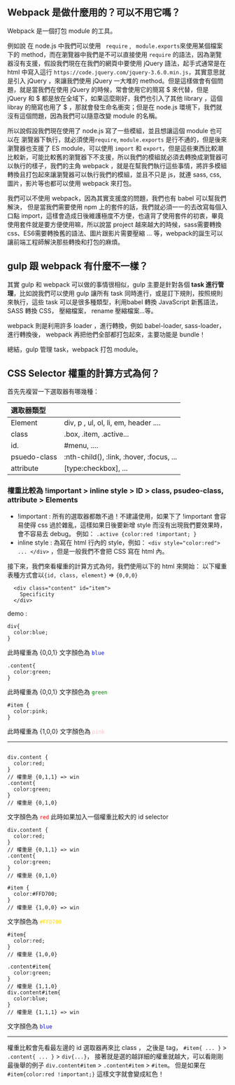 ## Webpack 是做什麼用的？可以不用它嗎？
Webpack 是一個打包 module 的工具。

例如說 在 node.js 中我們可以使用 
``` require``` , 
``` module.exports```來使用某個檔案下的 method，而在瀏覽器中我們是不可以直接使用 ```require``` 的語法，因為瀏覽器沒有支援，假設我們現在在我們的網頁中要使用 jQuery 語法，起手式通常是在 html 中寫入這行 ```https://code.jquery.com/jquery-3.6.0.min.js```，其實意思就是引入 jQuery ，來讓我們使用 jQuery 一大堆的 method。但是這樣做會有個問題，就是當我們在使用 jQuery 的時候，常會使用它的簡寫 $ 來代替，但是 jQuery 和 $ 都是放在全域下，如果這麼剛好，我們也引入了其他 library ，這個 libray 的簡寫也用了 $ ，那就會發生命名衝突；但是在 node.js 環境下，我們就沒有這個問題，因為我們可以隨意改變 module 的名稱。

所以說假設我們現在使用了 node.js 寫了一些模組，並且想讓這個 module 也可以在 瀏覽器下執行，就必須使用```require```, ```module.exports``` 是行不通的，但是後來瀏覽器也支援了 ES module，可以使用 ```import``` 和 ```export```，但是這些東西比較潮比較新，可能比較舊的瀏覽器下不支援，所以我們的模組就必須去轉換成瀏覽器可以執行的樣子，我們的主角 webpack ，就是在幫我們執行這些事情，將許多模組轉換且打包起來讓瀏覽器可以執行我們的模組，並且不只是 js，就連 sass, css, 圖片，影片等也都可以使用 webpack 來打包。

我們可以不使用 webpack，因為其實支援度的問題，我們也有 babel 可以幫我們解決， 但是當我們需要使用 npm 上的套件的話，我們就必須一一的去改寫每個入口點 import，這樣會造成日後維護極度不方便，也違背了使用套件的初衷，畢竟使用套件就是要方便使用嘛，所以說當 project 越來越大的時候，sass需要轉換css、ES6需要轉換舊的語法、圖片跟影片需要壓縮 ... 等，webpack的誕生可以讓前端工程師解決那些轉換和打包的麻煩。 


## gulp 跟 webpack 有什麼不一樣？

其實 gulp 和 webpack 可以做的事情很相似，gulp 主要是針對各個<strong> task 進行管理</strong>，比如說我們可以使用 gulp 讓所有 task 同時進行，或是訂下規則，按照規則來執行，這些 task 可以是很多種類型，利用babel 轉換 JavaScript 新舊語法，SASS 轉換 CSS， 壓縮檔案， rename 壓縮檔案...等。

webpack 則是利用許多 loader ，進行轉換，例如 babel-loader, sass-loader，進行轉換後， webpack 再把他們全部都打包起來，主要功能是 bundle！

總結，gulp 管理 task，webpack 打包 module。 

## CSS Selector 權重的計算方式為何？
首先先複習一下選取器有哪幾種：

| 選取器類型 |     |               
| :-------- | :------- |
| Element | div, p , ul, ol, li, em, header .... |
| class  	| .box, .item, .active...	 	         |
| id.     | #menu, .... 					         |
| psuedo-class| :nth-child(), :link, :hover, :focus, ...|
| attribute	 | [type:checkbox], ...	|

### 權重比較為  !important > inline style > ID > class, psudeo-class, attribute > Elements

- !important : 所有的選取器都敵不過！不建議使用，如果下了 !important 會容易使得 css 過於雜亂，這樣如果日後要新增 style 而沒有出現我們要效果時，會不容易去 debug。 例如： ```.active {color:red !important; }```
- inline style : 為寫在 html 行內的 style，例如： ```<div style="color:red"> ... </div>``` ，但是一般我們不會把 CSS 寫在 html 內。

接下來，我們來看權重的計算方式為何，我們使用以下的 html 來開始：
以下權重表種方式會以`{id, class, element}` => `{0,0,0}` 

```
  <div class="content" id="item">
    Specificity
  </div>
```

demo :

```
div{
  color:blue;
}

```
此時權重為 {0,0,1} 文字顏色為 <font color=blue>`blue`</font>


```
.content{
  color:green;
}
```
此時權重為 {0,0,1} 文字顏色為 <font color=green>`green`</font>

```
#item {
  color:pink;
}
```
此時權重為 {1,0,0} 文字顏色為 <font color=pink>`pink`</font>


---


```

div.content {
  color:red;
}
// 權重是 {0,1,1} => win
.content{
  color:green;
}
// 權重是 {0,1,0}
```
文字顏色為 <font color=red>`red`</font>
此時如果加入一個權重比較大的 id selector 

```
div.content {
  color:red;
}
// 權重是 {0,1,1} => win
.content{
  color:green;
}
// 權重是 {0,1,0}

#item {
  color:#FFD700;
}
// 權重是 {1,0,0} => win 
```
文字顏色為 <font color=#FFD700>`#FFD700 `</font>

```
#item{
  color:red;
}
// 權重是 {1,0,0} 

.content#item{
  color:green;
}
// 權重是 {1,1,0}
div.content#item{
  color:blue;
}
// 權重是 {1,1,1} => win
```
文字顏色為 <font color=blue>`blue`</font>

---

權重比較會先看最左邊的 id 選取器再來比 class ， 之後是 tag，
`#item{ ... }` >  `.content{ ... }` > `div{...}`，
接著就是選的越詳細的權重就越大，可以看剛剛最後舉的例子 `div.content#item` > `.content#item` > `#item`。 但是如果在 ```#item{color:red !important;}``` 這樣文字就會變成紅色！